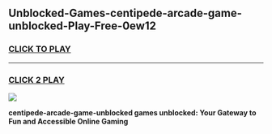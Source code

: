 
## Unblocked-Games-centipede-arcade-game-unblocked-Play-Free-0ew12
<h3>
<a href="https://premium76.site?title=centipede-arcade-game-unblocked&ref=20A">CLICK TO PLAY</a></h3>
<hr>

<h3>
<a href="https://premium76.site?title=centipede-arcade-game-unblocked&ref=20A">CLICK 2 PLAY</a>
  
</h3>

<a href="https://premium76.site?title=centipede-arcade-game-unblocked&ref=20A"><img src="https://clearcache.store/games.png"></a>


**centipede-arcade-game-unblocked games unblocked: Your Gateway to Fun and Accessible Online Gaming**
